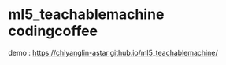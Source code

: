 # ml5_teachablemachine codingcoffee 
demo : https://chiyanglin-astar.github.io/ml5_teachablemachine/

